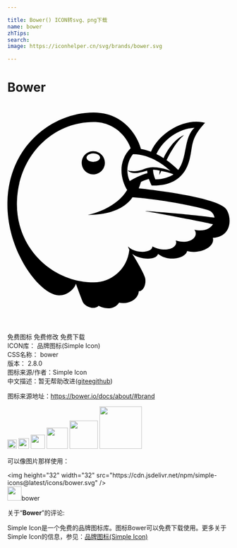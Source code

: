 ```yaml
---

title: Bower() ICON转svg、png下载
name: bower
zhTips: 
search: 
image: https://iconhelper.cn/svg/brands/bower.svg

---
```


# Bower  <small style="font-size: 60%;font-weight: 100"></small>

<div id="svg" class="svg-wrap">
<svg role="img" viewBox="0 0 24 24" xmlns="http://www.w3.org/2000/svg"><title>Bower icon</title><path d="M23.54157 11.3053c-1.2341-1.18676-7.40717-1.92715-9.35444-2.14222.0943-.22248.1748-.45344.24155-.69076.26593-.11654.55198-.2246.84863-.31466.03603.107.2066.5149.303.70878 3.9168.10806 4.1181-2.91032 4.27702-3.73775.15574-.80837.14832-1.59025 1.4917-3.0184-2.0013-.58375-4.87983.90372-5.84393 3.11798-.36234-.1356-.72574-.23626-1.0849-.2977C14.16277 3.8923 12.82257 1 9.30624 1c-2.27782 0-4.5747.9408-6.30162 2.58083-.9302.88358-1.6612 1.93244-2.17293 3.11903C.2797 7.98073 0 9.39086 0 10.8921c0 5.22735 3.56824 9.80736 5.58437 9.80736.8804 0 1.63792-.65898 1.8159-1.25015.1494.40578.606 1.66547.75645 1.98542.2225.47464 1.2491.88465 1.6983.392.5774.32102 1.63792.51384 2.21532-.3422 1.11243.2352 2.09666-.42802 2.11785-1.2205.5456-.0286.81365-.79564.695-1.40588-.08794-.4492-1.02662-2.06276-1.3932-2.61897.72468.5901 2.56177.75645 2.78425 0 1.16858.91748 2.99084.4365 3.13492-.31042 1.42073.3687 3.0491-.4418 2.78213-1.42285 2.28206-.15785 1.99026-2.58515 1.35027-3.2006zM17.5991 7.2815c-.6007-.23626-1.363-.38565-1.89696-.38565-.7575 0-1.21943.42908-1.93244.42908-.14938 0-.50642.00106-.79353-.1017.1886.1981.42273.30512.87723.30512.27122 0 .80942-.1388 1.24486-.2691.00635.09217.0159.18222.0286.27334-.81578.19493-1.6718.71406-1.91973.8486-.5509-1.2173-.07734-2.36787.36022-2.89865 1.9621.00423 3.54757 1.35186 4.03174 1.79895zm.84915-.09112l-.29983-.28075c-.3083-.28923-.6293-.54986-.95986-.78188.4916-.9747 1.10925-2.03945 1.889-2.69842-.85815.34644-1.70678 1.38046-2.2079 2.48547-.25532-.1621-.5149-.30724-.77658-.43332.69924-1.49276 2.32338-2.73868 4.11386-2.83615-1.1993 1.08806-.74903 3.25782-1.75975 4.544l.00105.00105zM15.9845 8.20693c-.13244-.2871-.2654-.76228-.2495-1.04197.22247-.0053.6505.0784.7183.0943-.0265.13136-.04026.41953-.04026.4566.04238-.0731.15997-.32418.20765-.42377.428.08157.99058.21824 1.32007.37186-.38776.2511-1.04515.5239-1.95628.54297zm-7.07214-1.9516c-.48483-.1739-.48483-.61095 0-.78484.48484-.1739 1.09417.04464 1.09417.3924 0 .34777-.60933.5663-1.09417.39242zm1.61647.1622c0-.96003-1.04643-1.5633-1.87905-1.0833-.83262.48002-.83262 1.68657 0 2.16658.83262.48003 1.87905-.12325 1.87905-1.08328zm2.7832-1.5749c-1.56482 1.586-.94716 3.5926-.37718 4.49844-.81048 1.3487-2.4039 2.2704-4.25476 2.68995 2.07758 0 3.3002-.53502 4.01108-1.0584.45345-.33478.69924-.66427.8253-.84755 3.0809.19917 7.95862 1.19188 8.43432 1.5129.1907.12925.38776.41424.41742.68758-2.3149-.3242-6.4881-.66534-7.58038-.72255.77552.1102 6.433 1.1813 7.41405 1.43238-.29878.4863-.97895.8306-2.00344.59118.5541.75433-.52125 1.6591-2.01932 1.16116.3295.74056-1.0033 1.40695-2.51938.63567.01907.74055-1.88052.82636-2.63062.0074.01484.09748.10383.28394.14197.36658-.24155 2.1634-2.014 3.50573-3.82885 3.50573-4.44335 0-8.3146-3.60955-8.3146-8.411 0-5.07582 3.75154-8.86443 8.27858-8.86443 2.59354 0 3.7653 2.04157 4.0058 2.81497z"/></svg>
</div>
<detail full-name='bower'></detail>

<div class="detail-page">
<p>
<span><span class="badge-success badge">免费图标</span> <span class="badge-success badge">免费修改</span>  <span class="badge-success badge">免费下载</span> </span>
<br/>
<span>
ICON库：
<span class="badge-secondary badge">品牌图标(Simple Icon)</span> 
</span>
<br/>
<span>
CSS名称：
<span class="badge-secondary badge">bower</span> 
</span>

<br/>
<span>
版本：
<span class="badge-secondary badge">2.8.0</span> 
</span>
<br/>
<span>图标来源/作者：<span class="badge-light badge">Simple Icon</span></span> 
<br/>
<span class="zh-detail">中文描述：暂无<span class="help-link"><span>帮助改进</span>(<a href="https://gitee.com/liuwave/icon-helper/edit/master/json/brands/bower.json" target="_blank" rel="noopener noreferrer">gitee</a><a href="https://github.com/liuwave/icon-helper/edit/master/json/brands/bower.json" target="_blank" rel="noopener noreferrer">github</a></span>)</span><br/>
</p>
</div><div class="description description alert alert-light"><p>图标来源地址：<a href="https://bower.io/docs/about/#brand" target="_blank" rel="noopener noreferrer">https://bower.io/docs/about/#brand</a></p></div>
<div class="alert alert-dark">
<img height="21" width="21" src="https://cdn.jsdelivr.net/npm/simple-icons@latest/icons/bower.svg" />
<img height="24" width="24" src="https://cdn.jsdelivr.net/npm/simple-icons@latest/icons/bower.svg" />
<img height="32" width="32" src="https://cdn.jsdelivr.net/npm/simple-icons@latest/icons/bower.svg" />
<img height="48" width="48" src="https://cdn.jsdelivr.net/npm/simple-icons@latest/icons/bower.svg" />
<img height="64" width="64" src="https://cdn.jsdelivr.net/npm/simple-icons@latest/icons/bower.svg" />
<img height="96" width="96" src="https://cdn.jsdelivr.net/npm/simple-icons@latest/icons/bower.svg" />

</div>
<div>
  <p>可以像图片那样使用：    
  </p>
  <div class="alert alert-primary" style="font-size: 14px">
    &lt;img height="32" width="32" src="https://cdn.jsdelivr.net/npm/simple-icons@latest/icons/bower.svg" /&gt;
    <copy-btn content='<img height="32" width="32" src="https://cdn.jsdelivr.net/npm/simple-icons@latest/icons/bower.svg" />'></copy-btn>
  </div>
  <div class="alert alert-secondary">
    <img height="32" width="32" src="https://cdn.jsdelivr.net/npm/simple-icons@latest/icons/bower.svg" />bower
    <copy-btn content="bower" btn-title="复制图标名称"></copy-btn>
  </div>
</div>
<div class="icon-detail__container">
<p>关于“<b>Bower</b>”的评论:</p>
</div>
<Vssue title="关于“Bower”的评论" />
<div><p>Simple Icon是一个免费的品牌图标库。图标Bower可以免费下载使用。更多关于  Simple Icon的信息，参见：<a target="_blank" href="https://iconhelper.cn/brands.html">品牌图标(Simple Icon)</a>
</p></div>

